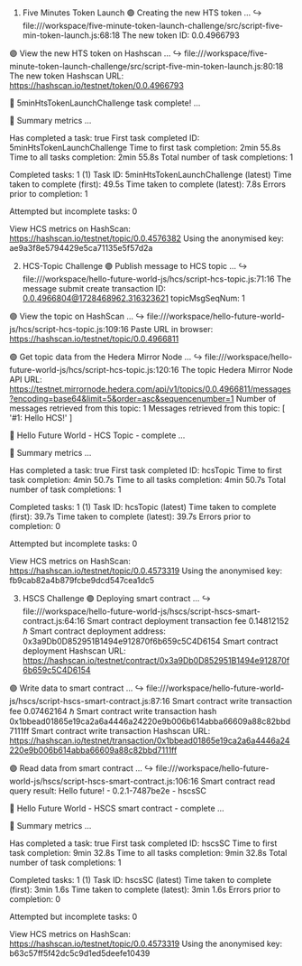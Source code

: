 1. Five Minutes Token Launch
   🟣 Creating the new HTS token …
   ↪️ file:///workspace/five-minute-token-launch-challenge/src/script-five-min-token-launch.js:68:18
   The new token ID: 0.0.4966793

🟣 View the new HTS token on Hashscan …
↪️ file:///workspace/five-minute-token-launch-challenge/src/script-five-min-token-launch.js:80:18
The new token Hashscan URL: https://hashscan.io/testnet/token/0.0.4966793

🎉 5minHtsTokenLaunchChallenge task complete! …

🔢 Summary metrics …

Has completed a task: true
First task completed ID: 5minHtsTokenLaunchChallenge
Time to first task completion: 2min 55.8s
Time to all tasks completion: 2min 55.8s
Total number of task completions: 1

Completed tasks: 1
(1) Task ID: 5minHtsTokenLaunchChallenge (latest)
Time taken to complete (first): 49.5s
Time taken to complete (latest): 7.8s
Errors prior to completion: 1

Attempted but incomplete tasks: 0

View HCS metrics on HashScan:
https://hashscan.io/testnet/topic/0.0.4576382
Using the anonymised key: ae9a3f8e5794429e5ca71135e5f57d2a

2. HCS-Topic Challenge
   🟣 Publish message to HCS topic …
   ↪️ file:///workspace/hello-future-world-js/hcs/script-hcs-topic.js:71:16
   The message submit create transaction ID: 0.0.4966804@1728468962.316323621
   topicMsgSeqNum: 1

🟣 View the topic on HashScan …
↪️ file:///workspace/hello-future-world-js/hcs/script-hcs-topic.js:109:16
Paste URL in browser:
https://hashscan.io/testnet/topic/0.0.4966811

🟣 Get topic data from the Hedera Mirror Node …
↪️ file:///workspace/hello-future-world-js/hcs/script-hcs-topic.js:120:16
The topic Hedera Mirror Node API URL:
https://testnet.mirrornode.hedera.com/api/v1/topics/0.0.4966811/messages?encoding=base64&limit=5&order=asc&sequencenumber=1
Number of messages retrieved from this topic: 1
Messages retrieved from this topic: [ '#1: Hello HCS!' ]

🎉 Hello Future World - HCS Topic - complete …

🔢 Summary metrics …

Has completed a task: true
First task completed ID: hcsTopic
Time to first task completion: 4min 50.7s
Time to all tasks completion: 4min 50.7s
Total number of task completions: 1

Completed tasks: 1
(1) Task ID: hcsTopic (latest)
Time taken to complete (first): 39.7s
Time taken to complete (latest): 39.7s
Errors prior to completion: 0

Attempted but incomplete tasks: 0

View HCS metrics on HashScan:
https://hashscan.io/testnet/topic/0.0.4573319
Using the anonymised key: fb9cab82a4b879fcbe9dcd547cea1dc5

3. HSCS Challenge
   🟣 Deploying smart contract …
   ↪️ file:///workspace/hello-future-world-js/hscs/script-hscs-smart-contract.js:64:16
   Smart contract deployment transaction fee 0.14812152 ℏ
   Smart contract deployment address: 0x3a9Db0D852951B1494e912870f6b659c5C4D6154
   Smart contract deployment Hashscan URL:
   https://hashscan.io/testnet/contract/0x3a9Db0D852951B1494e912870f6b659c5C4D6154

🟣 Write data to smart contract …
↪️ file:///workspace/hello-future-world-js/hscs/script-hscs-smart-contract.js:87:16
Smart contract write transaction fee 0.07462164 ℏ
Smart contract write transaction hash 0x1bbead01865e19ca2a6a4446a24220e9b006b614abba66609a88c82bbd7111ff
Smart contract write transaction Hashscan URL:
https://hashscan.io/testnet/transaction/0x1bbead01865e19ca2a6a4446a24220e9b006b614abba66609a88c82bbd7111ff

🟣 Read data from smart contract …
↪️ file:///workspace/hello-future-world-js/hscs/script-hscs-smart-contract.js:106:16
Smart contract read query result: Hello future! - 0.2.1-7487be2e - hscsSC

🎉 Hello Future World - HSCS smart contract - complete …

🔢 Summary metrics …

Has completed a task: true
First task completed ID: hscsSC
Time to first task completion: 9min 32.8s
Time to all tasks completion: 9min 32.8s
Total number of task completions: 1

Completed tasks: 1
(1) Task ID: hscsSC (latest)
Time taken to complete (first): 3min 1.6s
Time taken to complete (latest): 3min 1.6s
Errors prior to completion: 0

Attempted but incomplete tasks: 0

View HCS metrics on HashScan:
https://hashscan.io/testnet/topic/0.0.4573319
Using the anonymised key: b63c57ff5f42dc5c9d1ed5deefe10439
